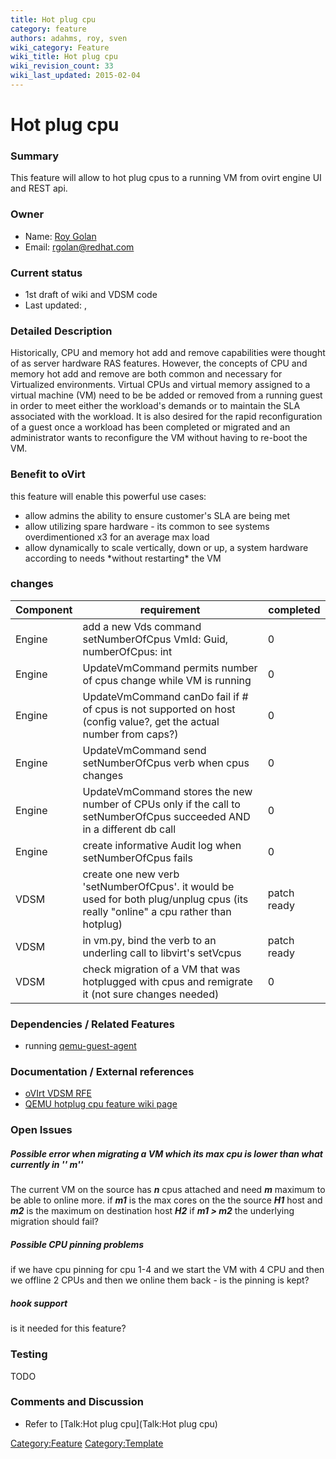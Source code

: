 ```yaml
---
title: Hot plug cpu
category: feature
authors: adahms, roy, sven
wiki_category: Feature
wiki_title: Hot plug cpu
wiki_revision_count: 33
wiki_last_updated: 2015-02-04
---
```


# Hot plug cpu

### Summary

This feature will allow to hot plug cpus to a running VM from ovirt engine UI and REST api.

### Owner

*   Name: [ Roy Golan](User:MyUser)
*   Email: rgolan@redhat.com

### Current status

*   1st draft of wiki and VDSM code
*   Last updated: ,

### Detailed Description

Historically, CPU and memory hot add and remove capabilities were thought of as server hardware RAS features. However, the concepts of CPU and memory hot add and remove are both common and necessary for Virtualized environments. Virtual CPUs and virtual memory assigned to a virtual machine (VM) need to be be added or removed from a running guest in order to meet either the workload's demands or to maintain the SLA associated with the workload. It is also desired for the rapid reconfiguration of a guest once a workload has been completed or migrated and an administrator wants to reconfigure the VM without having to re-boot the VM.

### Benefit to oVirt

this feature will enable this powerful use cases:

*   allow admins the ability to ensure customer's SLA are being met
*   allow utilizing spare hardware - its common to see systems overdimentioned x3 for an average max load
*   allow dynamically to scale vertically, down or up, a system hardware according to needs \*without restarting\* the VM

### changes

| Component | requirement                                                                                                                       | completed   |
|-----------|-----------------------------------------------------------------------------------------------------------------------------------|-------------|
| Engine    | add a new Vds command setNumberOfCpus VmId: Guid, numberOfCpus: int                                                               | 0           |
| Engine    | UpdateVmCommand permits number of cpus change while VM is running                                                                 | 0           |
| Engine    | UpdateVmCommand canDo fail if # of cpus is not supported on host (config value?, get the actual number from caps?)               | 0           |
| Engine    | UpdateVmCommand send setNumberOfCpus verb when cpus changes                                                                       | 0           |
| Engine    | UpdateVmCommand stores the new number of CPUs only if the call to setNumberOfCpus succeeded AND in a different db call            | 0           |
| Engine    | create informative Audit log when setNumberOfCpus fails                                                                           | 0           |
| VDSM      | create one new verb 'setNumberOfCpus'. it would be used for both plug/unplug cpus (its really "online" a cpu rather than hotplug) | patch ready |
| VDSM      | in vm.py, bind the verb to an underling call to libvirt's setVcpus                                                                | patch ready |
| VDSM      | check migration of a VM that was hotplugged with cpus and remigrate it (not sure changes needed)                                  | 0           |

### Dependencies / Related Features

*   running [qemu-guest-agent](http://wiki.qemu.org/Features/QAPI/GuestAgent)

### Documentation / External references

*   [oVIrt VDSM RFE](https://bugzilla.redhat.com/show_bug.cgi?id=1036492)
*   [QEMU hotplug cpu feature wiki page](http://wiki.qemu.org/Features/CPUHotplug)

### Open Issues

##### Possible error when migrating a VM which its max cpu is lower than what currently in **'' <vcpu current=n>m</vcpu>**''

The current VM on the source has ***n*** cpus attached and need ***m*** maximum to be able to online more.
if ***m1*** is the max cores on the the source ***H1*** host and ***m2*** is the maximum on destination host ***H2***
if ***m1 > m2*** the underlying migration should fail?

##### Possible CPU pinning problems

if we have cpu pinning for cpu 1-4 and we start the VM with 4 CPU and then we offline 2 CPUs and then we online them back - is the pinning is kept?

##### hook support

is it needed for this feature?

### Testing

TODO

### Comments and Discussion

*   Refer to [Talk:Hot plug cpu](Talk:Hot plug cpu)

<Category:Feature> <Category:Template>
